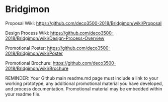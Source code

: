 # Bridgimon

Proposal Wiki: https://github.com/deco3500-2018/Bridgimon/wiki/Proposal

Design Process Wiki: https://github.com/deco3500-2018/Bridgimon/wiki/Design-Process-Overview 

Promotional Poster: https://github.com/deco3500-2018/Bridgimon/wiki/Poster

Promotional Brochure: https://github.com/deco3500-2018/Bridgimon/wiki/Brochure 

REMINDER: Your Github main readme.md page must include a link to your working
prototype, any additional promotional material you have developed, and process
documentation. Promotional material may be embedded within your readme file.
